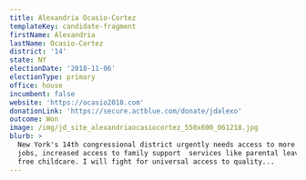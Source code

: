 ```yaml
---
title: Alexandria Ocasio-Cortez
templateKey: candidate-fragment
firstName: Alexandria
lastName: Ocasio-Cortez
district: '14'
state: NY
electionDate: '2018-11-06'
electionType: primary
office: house
incumbent: false
website: 'https://ocasio2018.com'
donationLink: 'https://secure.actblue.com/donate/jdalexo'
outcome: Won
image: /img/jd_site_alexandriaocasiocortez_550x600_061218.jpg
blurb: >
  New York's 14th congressional district urgently needs access to more reliable
  jobs, increased access to family support  services like parental leave and
  free childcare. I will fight for universal access to quality...
---
```


